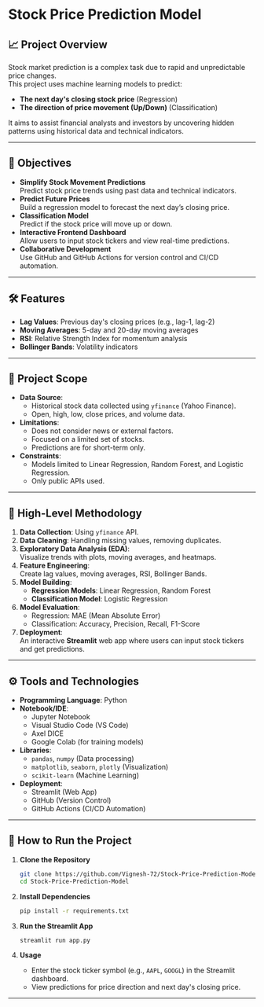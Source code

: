 # Stock Price Prediction Model

## 📈 Project Overview
Stock market prediction is a complex task due to rapid and unpredictable price changes.  
This project uses machine learning models to predict:
- **The next day's closing stock price** (Regression)
- **The direction of price movement (Up/Down)** (Classification)  

It aims to assist financial analysts and investors by uncovering hidden patterns using historical data and technical indicators.

---

## 🎯 Objectives
- **Simplify Stock Movement Predictions**  
Predict stock price trends using past data and technical indicators.
- **Predict Future Prices**  
Build a regression model to forecast the next day’s closing price.
- **Classification Model**  
Predict if the stock price will move up or down.
- **Interactive Frontend Dashboard**  
Allow users to input stock tickers and view real-time predictions.
- **Collaborative Development**  
Use GitHub and GitHub Actions for version control and CI/CD automation.

---

## 🛠 Features
- **Lag Values**: Previous day's closing prices (e.g., lag-1, lag-2)
- **Moving Averages**: 5-day and 20-day moving averages
- **RSI**: Relative Strength Index for momentum analysis
- **Bollinger Bands**: Volatility indicators

---

## 📌 Project Scope
- **Data Source**:  
  - Historical stock data collected using `yfinance` (Yahoo Finance).
  - Open, high, low, close prices, and volume data.
- **Limitations**:
  - Does not consider news or external factors.
  - Focused on a limited set of stocks.
  - Predictions are for short-term only.
- **Constraints**:
  - Models limited to Linear Regression, Random Forest, and Logistic Regression.
  - Only public APIs used.

---

## 🧩 High-Level Methodology
1. **Data Collection**: Using `yfinance` API.
2. **Data Cleaning**: Handling missing values, removing duplicates.
3. **Exploratory Data Analysis (EDA)**:  
   Visualize trends with plots, moving averages, and heatmaps.
4. **Feature Engineering**:  
   Create lag values, moving averages, RSI, Bollinger Bands.
5. **Model Building**:  
   - **Regression Models**: Linear Regression, Random Forest
   - **Classification Model**: Logistic Regression
6. **Model Evaluation**:
   - Regression: MAE (Mean Absolute Error)
   - Classification: Accuracy, Precision, Recall, F1-Score
7. **Deployment**:  
   An interactive **Streamlit** web app where users can input stock tickers and get predictions.

---

## ⚙️ Tools and Technologies
- **Programming Language**: Python
- **Notebook/IDE**:
  - Jupyter Notebook
  - Visual Studio Code (VS Code)
  - Axel DICE
  - Google Colab (for training models)
- **Libraries**:
  - `pandas`, `numpy` (Data processing)
  - `matplotlib`, `seaborn`, `plotly` (Visualization)
  - `scikit-learn` (Machine Learning)
- **Deployment**:
  - Streamlit (Web App)
  - GitHub (Version Control)
  - GitHub Actions (CI/CD Automation)

---

## 🚀 How to Run the Project

1. **Clone the Repository**
   ```bash
   git clone https://github.com/Vignesh-72/Stock-Price-Prediction-Model.git
   cd Stock-Price-Prediction-Model
   ```

2. **Install Dependencies**
   ```bash
   pip install -r requirements.txt
   ```

3. **Run the Streamlit App**
   ```bash
   streamlit run app.py
   ```

4. **Usage**
   - Enter the stock ticker symbol (e.g., `AAPL`, `GOOGL`) in the Streamlit dashboard.
   - View predictions for price direction and next day's closing price.

---